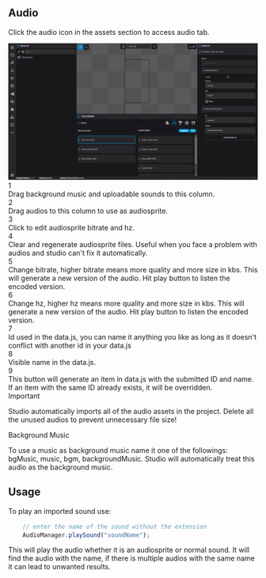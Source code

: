 ## Audio

Click the audio icon in the assets section to access audio tab.

<div style="position:relative">
    <img src="./img/audio.png" alt="Gitlab Access Token"/>
    <div class="hover-box" style="left:35%; top:60%">
        <div class="title">1</div>
        <div class="body">
            Drag background music and uploadable sounds to this column.
        </div>
    </div>
    <div class="hover-box" style="left:57%; top:60%">
        <div class="title">2</div>
        <div class="body">
            Drag audios to this column to use as audiosprite.
        </div>
    </div>
    <div class="hover-box" style="left:66.5%; top:60%">
        <div class="title">3</div>
        <div class="body">
            Click to edit audiosprite bitrate and hz.
        </div>
    </div>
    <div class="hover-box" style="left:71.5%; top:60%">
        <div class="title">4</div>
        <div class="body">
            Clear and regenerate audiosprite files. Useful when you face a problem with audios and studio can't fix it automatically.
        </div>
    </div>
    <div class="hover-box" style="left:76.5%; top:27%">
        <div class="title">5</div>
        <div class="body">
            Change bitrate, higher bitrate means more quality and more size in kbs. This will generate a new version of the audio. Hit play button to listen the encoded version.
        </div>
    </div>
    <div class="hover-box" style="left:76.5%; top:35%">
        <div class="title">6</div>
        <div class="body">
            Change hz, higher hz means more quality and more size in kbs. This will generate a new version of the audio. Hit play button to listen the encoded version.
        </div>
    </div>
    <div class="hover-box" style="left:76.5%; top:53%">
        <div class="title">7</div>
        <div class="body">
            Id used in the data.js, you can name it anything you like as long as it doesn't conflict with another id in your data.js
        </div>
    </div>
    <div class="hover-box" style="left:76.5%; top:60%">
        <div class="title">8</div>
        <div class="body">
            Visible name in the data.js.
        </div>
    </div>
    <div class="hover-box" style="left:76.5%; top:66%">
        <div class="title">9</div>
        <div class="body">
            This button will generate an item in data.js with the submitted ID and name. If an item with the same ID already exists, it will be overridden.
        </div>
    </div>
</div>

<div class="important-message">
    <span class="danger-badge">Important</span>
    <p>Studio automatically imports all of the audio assets in the project. Delete all the unused audios to prevent unnecessary file size!<p>
</div>


<div class="warning-message">
    <span class="warning-badge">Background Music</span>
    <p>To use a music as background music name it one of the followings: bgMusic, music, bgm, backgroundMusic. Studio will automatically treat this audio as the background music.<p>
</div>



## Usage

To play an imported sound use:

```js
    // enter the name of the sound without the extension
	AudioManager.playSound("soundName");
```
This will play the audio whether it is an audiosprite or normal sound. It will find the audio with the name, if there is multiple audios with the same name it can lead to unwanted results.